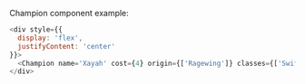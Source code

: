 Champion component example:

```js
<div style={{
  display: 'flex',
  justifyContent: 'center'
}}>
  <Champion name='Xayah' cost={4} origin={['Ragewing']} classes={['Swiftshot']} handleClick={() => {alert('Champion component clicked!')}}/>
</div>
```